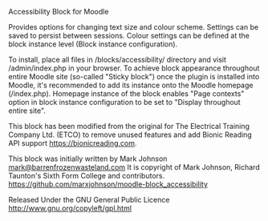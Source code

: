 Accessibility Block for Moodle

Provides options for changing text size and colour scheme. Settings can be saved to persist between sessions. Colour settings can
be defined at the block instance level (Block instance configuration).

To install, place all files in /blocks/accessibility/ directory and visit /admin/index.php in your browser. To achieve block
appearance throughout entire Moodle site (so-called "Sticky block") once the plugin is installed into Moodle,
it's recommended to add its instance onto the Moodle homepage (/index.php). Homepage instance of the block enables "Page contexts"
option in block instance configuration to be set to "Display throughout entire site".

This block has been modified from the original for The Electrical Training Company Ltd. (ETCO) to remove unused features and add Bionic Reading API support https://bionicreading.com.

This block was initially written by Mark Johnson <mark@barrenfrozenwasteland.com>
It is copyright of Mark Johnson, Richard Taunton's Sixth Form College and contributors.
https://github.com/marxjohnson/moodle-block_accessibility

Released Under the GNU General Public Licence http://www.gnu.org/copyleft/gpl.html
